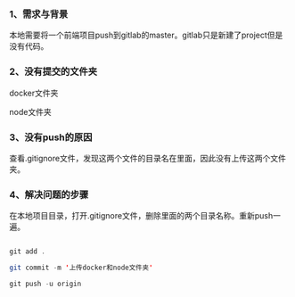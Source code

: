 ### 1、需求与背景

本地需要将一个前端项目push到gitlab的master。gitlab只是新建了project但是没有代码。

### 2、没有提交的文件夹

docker文件夹

node文件夹

### 3、没有push的原因

查看.gitignore文件，发现这两个文件的目录名在里面，因此没有上传这两个文件夹。

### 4、解决问题的步骤

在本地项目目录，打开.gitignore文件，删除里面的两个目录名称。重新push一遍。

```java

git add . 

git commit -m '上传docker和node文件夹'

git push -u origin

```
